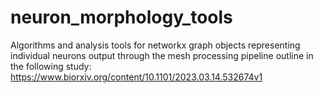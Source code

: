 # neuron_morphology_tools

Algorithms and analysis tools for networkx graph objects representing individual neurons output through the mesh processing pipeline outline in the following study: https://www.biorxiv.org/content/10.1101/2023.03.14.532674v1
